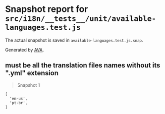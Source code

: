 # Snapshot report for `src/i18n/__tests__/unit/available-languages.test.js`

The actual snapshot is saved in `available-languages.test.js.snap`.

Generated by [AVA](https://ava.li).

## must be all the translation files names without its ".yml" extension

> Snapshot 1

    [
      'en-us',
      'pt-br',
    ]
